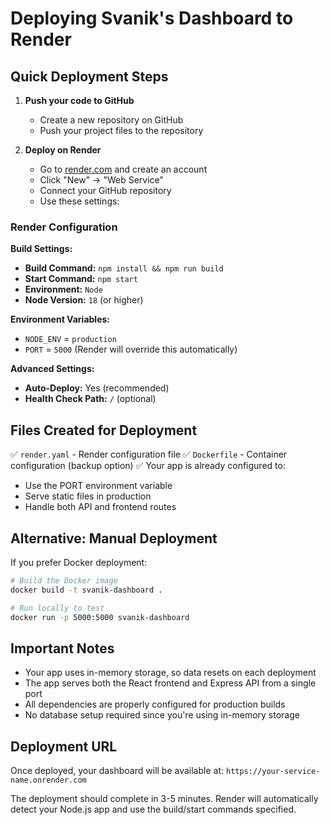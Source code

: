# Deploying Svanik's Dashboard to Render

## Quick Deployment Steps

1. **Push your code to GitHub**
   - Create a new repository on GitHub
   - Push your project files to the repository

2. **Deploy on Render**
   - Go to [render.com](https://render.com) and create an account
   - Click "New" → "Web Service"
   - Connect your GitHub repository
   - Use these settings:

### Render Configuration

**Build Settings:**
- **Build Command:** `npm install && npm run build`
- **Start Command:** `npm start`
- **Environment:** `Node`
- **Node Version:** `18` (or higher)

**Environment Variables:**
- `NODE_ENV` = `production`
- `PORT` = `5000` (Render will override this automatically)

**Advanced Settings:**
- **Auto-Deploy:** Yes (recommended)
- **Health Check Path:** `/` (optional)

## Files Created for Deployment

✅ `render.yaml` - Render configuration file
✅ `Dockerfile` - Container configuration (backup option)
✅ Your app is already configured to:
   - Use the PORT environment variable
   - Serve static files in production
   - Handle both API and frontend routes

## Alternative: Manual Deployment

If you prefer Docker deployment:

```bash
# Build the Docker image
docker build -t svanik-dashboard .

# Run locally to test
docker run -p 5000:5000 svanik-dashboard
```

## Important Notes

- Your app uses in-memory storage, so data resets on each deployment
- The app serves both the React frontend and Express API from a single port
- All dependencies are properly configured for production builds
- No database setup required since you're using in-memory storage

## Deployment URL

Once deployed, your dashboard will be available at:
`https://your-service-name.onrender.com`

The deployment should complete in 3-5 minutes. Render will automatically detect your Node.js app and use the build/start commands specified.